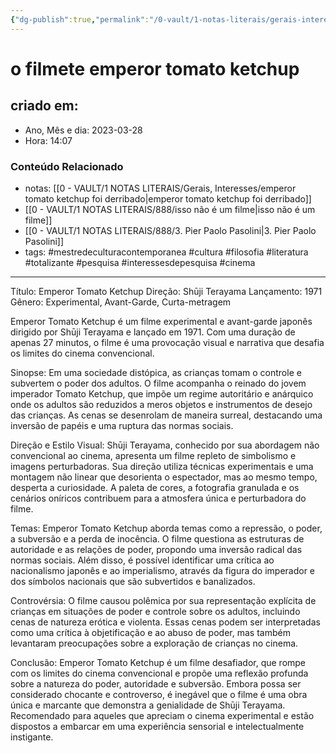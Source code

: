 ```yaml
---
{"dg-publish":true,"permalink":"/0-vault/1-notas-literais/gerais-interesses/o-filmete-emperor-tomato-ketchup/","tags":["mestredeculturacontemporanea","cultura","filosofia","literatura","totalizante","pesquisa","interessesdepesquisa","cinema"],"dgHomeLink":true,"dgShowLocalGraph":true,"dgShowFileTree":true,"dgEnableSearch":true,"noteIcon":""}
---
```


# o filmete emperor tomato ketchup

## criado em: 
-  Ano, Mês e dia: 2023-03-28
- Hora: 14:07

### Conteúdo Relacionado
- notas: [[0 - VAULT/1 NOTAS LITERAIS/Gerais, Interesses/emperor tomato ketchup foi derribado\|emperor tomato ketchup foi derribado]]
-  [[0 - VAULT/1 NOTAS LITERAIS/888/isso não é um filme\|isso não é um filme]]
- [[0 - VAULT/1 NOTAS LITERAIS/888/3. Pier Paolo Pasolini\|3. Pier Paolo Pasolini]]
- tags: #mestredeculturacontemporanea #cultura #filosofia #literatura #totalizante #pesquisa #interessesdepesquisa #cinema
---
Título: Emperor Tomato Ketchup Direção: Shūji Terayama Lançamento: 1971 Gênero: Experimental, Avant-Garde, Curta-metragem

Emperor Tomato Ketchup é um filme experimental e avant-garde japonês dirigido por Shūji Terayama e lançado em 1971. Com uma duração de apenas 27 minutos, o filme é uma provocação visual e narrativa que desafia os limites do cinema convencional.

Sinopse: Em uma sociedade distópica, as crianças tomam o controle e subvertem o poder dos adultos. O filme acompanha o reinado do jovem imperador Tomato Ketchup, que impõe um regime autoritário e anárquico onde os adultos são reduzidos a meros objetos e instrumentos de desejo das crianças. As cenas se desenrolam de maneira surreal, destacando uma inversão de papéis e uma ruptura das normas sociais.

Direção e Estilo Visual: Shūji Terayama, conhecido por sua abordagem não convencional ao cinema, apresenta um filme repleto de simbolismo e imagens perturbadoras. Sua direção utiliza técnicas experimentais e uma montagem não linear que desorienta o espectador, mas ao mesmo tempo, desperta a curiosidade. A paleta de cores, a fotografia granulada e os cenários oníricos contribuem para a atmosfera única e perturbadora do filme.

Temas: Emperor Tomato Ketchup aborda temas como a repressão, o poder, a subversão e a perda de inocência. O filme questiona as estruturas de autoridade e as relações de poder, propondo uma inversão radical das normas sociais. Além disso, é possível identificar uma crítica ao nacionalismo japonês e ao imperialismo, através da figura do imperador e dos símbolos nacionais que são subvertidos e banalizados.

Controvérsia: O filme causou polêmica por sua representação explícita de crianças em situações de poder e controle sobre os adultos, incluindo cenas de natureza erótica e violenta. Essas cenas podem ser interpretadas como uma crítica à objetificação e ao abuso de poder, mas também levantaram preocupações sobre a exploração de crianças no cinema.

Conclusão: Emperor Tomato Ketchup é um filme desafiador, que rompe com os limites do cinema convencional e propõe uma reflexão profunda sobre a natureza do poder, autoridade e subversão. Embora possa ser considerado chocante e controverso, é inegável que o filme é uma obra única e marcante que demonstra a genialidade de Shūji Terayama. Recomendado para aqueles que apreciam o cinema experimental e estão dispostos a embarcar em uma experiência sensorial e intelectualmente instigante.